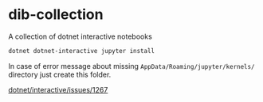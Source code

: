 # dib-collection
A collection of dotnet interactive notebooks

```powershell
dotnet dotnet-interactive jupyter install
```

In case of error message about missing `AppData/Roaming/jupyter/kernels/` directory just create this folder.

[dotnet/interactive/issues/1267](https://github.com/dotnet/interactive/issues/1267#issue-860544992)